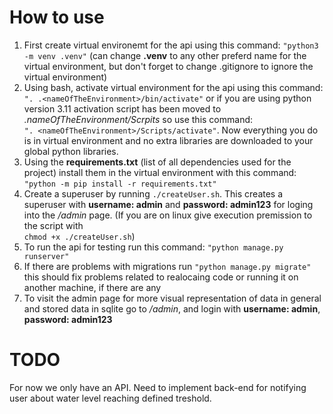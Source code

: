 # How to use
1) First create virtual environemt for the api using this command: `"python3 -m venv .venv"` (can change **.venv** to any other preferd name for the virtual environment, but don't forget to change .gitignore to ignore the virtual environment)
2) Using bash, activate virtual environment for the api using this command: <br/>`". .<nameOfTheEnvironment>/bin/activate"` or if you are using python version 3.11 activation script has been moved to _.nameOfTheEnvironment/Scrpits_ so use this command: <br />`". <nameOfTheEnvironment>/Scripts/activate"`. Now everything you do is in virtual environment and no extra libraries are downloaded to your global python libraries.
3) Using the **requirements.txt** (list of all dependencies used for the project) install them in the virtual environment with this command: <br/>`"python -m pip install -r requirements.txt"`
4) Create a superuser by running `./createUser.sh`. This creates a superuser with **username: admin** and **password: admin123** for loging into the _/admin_ page. (If you are on linux give execution premission to the script with <br/>`chmod +x ./createUser.sh`)
5) To run the api for testing run this command: `"python manage.py runserver"`
6)  If there are problems with migrations run `"python manage.py migrate"` this should fix problems related to realocaing code or running it on another machine, if there are any
7) To visit the admin page for more visual representation of data in general and stored data in sqlite go to _/admin_, and login with **username: admin**, **password: admin123**

# TODO
For now we only have an API. Need to implement back-end for notifying user about water level reaching defined treshold.

